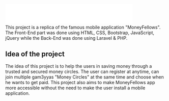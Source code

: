 <a href="https://moneyfellows.com/"><img src="https://github.com/amrmohamed25/MoneyFellows/blob/36fd13765a2c057204f1199409b57c2f85a0e24f/public/images/web_logo_white.png" width="400"></a>
<br>
This project is a replica of the famous mobile application "MoneyFellows". The Front-End part was done using HTML, CSS, Bootstrap, JavaScript, jQuery while the Back-End was done using Laravel & PHP.

<h2>Idea of the project</h2>
The idea of this project is to help the users in saving money through a trusted and secured money circles. The user can register at anytime, can join multiple gam3yyas "Money Circles" at the same time and choose when he wants to get paid. This project also aims to make MoneyFellows app more accessible without the need to make the user install a mobile application.


